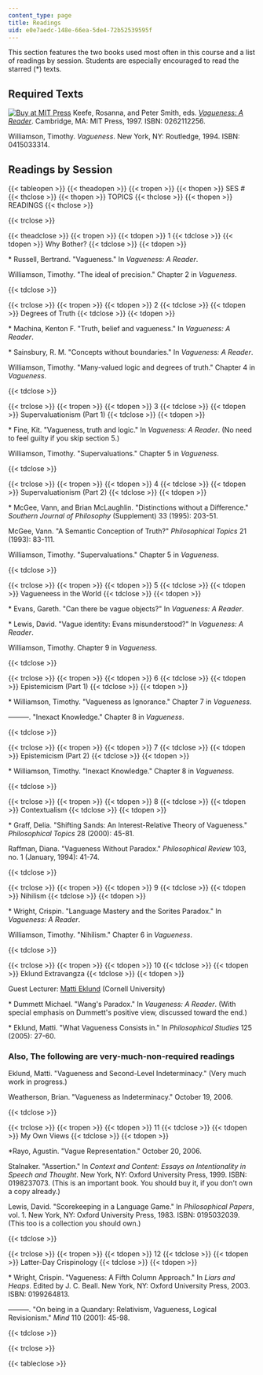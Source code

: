 ```yaml
---
content_type: page
title: Readings
uid: e0e7aedc-148e-66ea-5de4-72b52539595f
---
```


This section features the two books used most often in this course and a list of readings by session. Students are especially encouraged to read the starred (\*) texts.

Required Texts
--------------

[![Buy at MIT Press](/images/mp_logo.gif)](https://mitpress.mit.edu/books/vagueness-1) Keefe, Rosanna, and Peter Smith, eds. [_Vagueness: A Reader_](https://mitpress.mit.edu/books/vagueness-1). Cambridge, MA: MIT Press, 1997. ISBN: 0262112256.

Williamson, Timothy. _Vagueness_. New York, NY: Routledge, 1994. ISBN: 0415033314.

Readings by Session
-------------------

{{< tableopen >}}
{{< theadopen >}}
{{< tropen >}}
{{< thopen >}}
SES #
{{< thclose >}}
{{< thopen >}}
TOPICS
{{< thclose >}}
{{< thopen >}}
READINGS
{{< thclose >}}

{{< trclose >}}

{{< theadclose >}}
{{< tropen >}}
{{< tdopen >}}
1
{{< tdclose >}}
{{< tdopen >}}
Why Bother?
{{< tdclose >}}
{{< tdopen >}}


\* Russell, Bertrand. "Vagueness." In _Vagueness: A Reader_.

Williamson, Timothy. "The ideal of precision." Chapter 2 in _Vagueness_.


{{< tdclose >}}

{{< trclose >}}
{{< tropen >}}
{{< tdopen >}}
2
{{< tdclose >}}
{{< tdopen >}}
Degrees of Truth
{{< tdclose >}}
{{< tdopen >}}


\* Machina, Kenton F. "Truth, belief and vagueness." In _Vagueness: A Reader_.

\* Sainsbury, R. M. "Concepts without boundaries." In _Vagueness: A Reader_.

Williamson, Timothy. "Many-valued logic and degrees of truth." Chapter 4 in _Vagueness_.


{{< tdclose >}}

{{< trclose >}}
{{< tropen >}}
{{< tdopen >}}
3
{{< tdclose >}}
{{< tdopen >}}
Supervaluationism (Part 1)
{{< tdclose >}}
{{< tdopen >}}


\* Fine, Kit. "Vagueness, truth and logic." In _Vagueness: A Reader_. (No need to feel guilty if you skip section 5.)

Williamson, Timothy. "Supervaluations." Chapter 5 in _Vagueness_.


{{< tdclose >}}

{{< trclose >}}
{{< tropen >}}
{{< tdopen >}}
4
{{< tdclose >}}
{{< tdopen >}}
Supervaluationism (Part 2)
{{< tdclose >}}
{{< tdopen >}}


\* McGee, Vann, and Brian McLaughlin. "Distinctions without a Difference." _Southern Journal of Philosophy_ (Supplement) 33 (1995): 203-51.

McGee, Vann. "A Semantic Conception of Truth?" _Philosophical Topics_ 21 (1993): 83-111.

Williamson, Timothy. "Supervaluations." Chapter 5 in _Vagueness_.


{{< tdclose >}}

{{< trclose >}}
{{< tropen >}}
{{< tdopen >}}
5
{{< tdclose >}}
{{< tdopen >}}
Vagueneess in the World
{{< tdclose >}}
{{< tdopen >}}


\* Evans, Gareth. "Can there be vague objects?" In _Vagueness: A Reader_.

\* Lewis, David. "Vague identity: Evans misunderstood?" In _Vagueness: A Reader_.

Williamson, Timothy. Chapter 9 in _Vagueness_.


{{< tdclose >}}

{{< trclose >}}
{{< tropen >}}
{{< tdopen >}}
6
{{< tdclose >}}
{{< tdopen >}}
Epistemicism (Part 1)
{{< tdclose >}}
{{< tdopen >}}


\* Williamson, Timothy. "Vagueness as Ignorance." Chapter 7 in _Vagueness_.

———. "Inexact Knowledge." Chapter 8 in _Vagueness_.


{{< tdclose >}}

{{< trclose >}}
{{< tropen >}}
{{< tdopen >}}
7
{{< tdclose >}}
{{< tdopen >}}
Epistemicism (Part 2)
{{< tdclose >}}
{{< tdopen >}}


\* Williamson, Timothy. "Inexact Knowledge." Chapter 8 in _Vagueness_.


{{< tdclose >}}

{{< trclose >}}
{{< tropen >}}
{{< tdopen >}}
8
{{< tdclose >}}
{{< tdopen >}}
Contextualism
{{< tdclose >}}
{{< tdopen >}}


\* Graff, Delia. "Shifting Sands: An Interest-Relative Theory of Vagueness." _Philosophical Topics_ 28 (2000): 45-81.

Raffman, Diana. "Vagueness Without Paradox." _Philosophical Review_ 103, no. 1 (January, 1994): 41-74.


{{< tdclose >}}

{{< trclose >}}
{{< tropen >}}
{{< tdopen >}}
9
{{< tdclose >}}
{{< tdopen >}}
Nihilism
{{< tdclose >}}
{{< tdopen >}}


\* Wright, Crispin. "Language Mastery and the Sorites Paradox." In _Vagueness: A Reader_.

Williamson, Timothy. "Nihilism." Chapter 6 in _Vagueness_.


{{< tdclose >}}

{{< trclose >}}
{{< tropen >}}
{{< tdopen >}}
10
{{< tdclose >}}
{{< tdopen >}}
Eklund Extravangza
{{< tdclose >}}
{{< tdopen >}}


Guest Lecturer: [Matti Eklund](https://katalog.uu.se/profile/?id=N13-1343) (Cornell University)

\* Dummett Michael. "Wang's Paradox." In _Vaugeness: A Reader_. (With special emphasis on Dummett's positive view, discussed toward the end.)

\* Eklund, Matti. "What Vagueness Consists in." In _Philosophical Studies_ 125 (2005): 27-60.

  

### Also, The following are very-much-non-required readings

Eklund, Matti. "Vagueness and Second-Level Indeterminacy." (Very much work in progress.)

Weatherson, Brian. "Vagueness as Indeterminacy." October 19, 2006.


{{< tdclose >}}

{{< trclose >}}
{{< tropen >}}
{{< tdopen >}}
11
{{< tdclose >}}
{{< tdopen >}}
My Own Views
{{< tdclose >}}
{{< tdopen >}}


\*Rayo, Agustín. "Vague Representation." October 20, 2006.

Stalnaker. "Assertion." In _Context and Content: Essays on Intentionality in Speech and Thought_. New York, NY: Oxford University Press, 1999. ISBN: 0198237073. (This is an important book. You should buy it, if you don't own a copy already.)

Lewis, David. "Scorekeeping in a Language Game." In _Philosophical Papers_, vol. 1. New York, NY: Oxford University Press, 1983. ISBN: 0195032039. (This too is a collection you should own.)


{{< tdclose >}}

{{< trclose >}}
{{< tropen >}}
{{< tdopen >}}
12
{{< tdclose >}}
{{< tdopen >}}
Latter-Day Crispinology
{{< tdclose >}}
{{< tdopen >}}


\* Wright, Crispin. "Vagueness: A Fifth Column Approach." In _Liars and Heaps_. Edited by J. C. Beall. New York, NY: Oxford University Press, 2003. ISBN: 0199264813.

———. "On being in a Quandary: Relativism, Vagueness, Logical Revisionism." _Mind_ 110 (2001): 45-98.


{{< tdclose >}}

{{< trclose >}}

{{< tableclose >}}